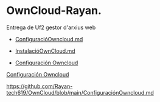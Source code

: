 # OwnCloud-Rayan.
Entrega de Uf2 gestor d'arxius web
<!-- [click on this link](#my-multi-word-header) -->

- [ConfiguracióOwncloud.md](./docs/ConfiguracióOwncloud.md)
- [InstalacióOwnCloud.md](./docs/InstalacióOwncloud.md)

- [Configuración Owncloud](./ConfiguraciónOwncloud.md)

[Configuración Owncloud](https://github.com/Rayan-tech619/OwnCloud/blob/main/ConfiguraciónOwncloud.md)

https://github.com/Rayan-tech619/OwnCloud/blob/main/ConfiguraciónOwncloud.md
